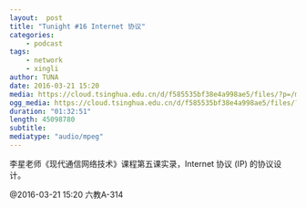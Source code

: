 ```yaml
---
layout:  post
title: "Tunight #16 Internet 协议"
categories:
    - podcast
tags:
    - network
    - xingli
author: TUNA
date: 2016-03-21 15:20
media: https://cloud.tsinghua.edu.cn/d/f585535bf38e4a998ae5/files/?p=/m4a/2016-03-21-xing-li-internet-protocol.m4a&amp;dl=1
ogg_media: https://cloud.tsinghua.edu.cn/d/f585535bf38e4a998ae5/files/?p=/ogg/2016-03-21-xing-li-internet-protocol.ogg&amp;dl=1
duration: "01:32:51"
length: 45098780
subtitle: 
mediatype: "audio/mpeg"
---
```


李星老师《现代通信网络技术》课程第五课实录，Internet 协议 (IP) 的协议设计。

@2016-03-21 15:20 六教A-314


